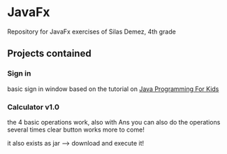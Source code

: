 # JavaFx
Repository for JavaFx exercises of Silas Demez, 4th grade

## Projects contained

### Sign in
basic sign in window
based on the tutorial on [Java Programming For Kids](https://yfain.github.io/Java4Kids/#_the_frozen_screen_demo)

### Calculator v1.0
the 4 basic operations work, also with Ans
you can also do the operations several times
clear button works
more to come!

it also exists as jar --> download and execute it!
